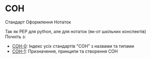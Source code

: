 # СОН
Стандарт Оформлення Нотаток

Так як PEP для python, але для нотаток (як-от шкільних конспектів)
Почніть з:
  - [СОН-0](NFS-0.md): Індекс усіх стандартів "СОН" з назвами та типами
  - [СОН-1](NFS-1.md): Призначення, принципи та створення СОН
